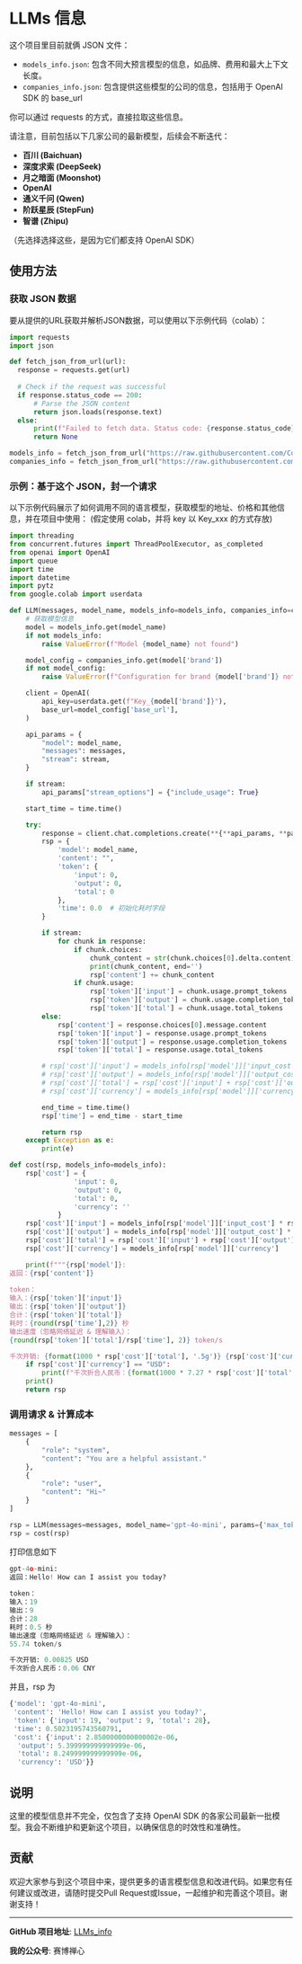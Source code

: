 # LLMs 信息

这个项目里目前就俩 JSON 文件：
- `models_info.json`: 包含不同大预言模型的信息，如品牌、费用和最大上下文长度。
- `companies_info.json`: 包含提供这些模型的公司的信息，包括用于 OpenAI SDK 的 base_url 

你可以通过 requests 的方式，直接拉取这些信息。

请注意，目前包括以下几家公司的最新模型，后续会不断迭代：

- **百川 (Baichuan)**
- **深度求索 (DeepSeek)**
- **月之暗面 (Moonshot)**
- **OpenAI**
- **通义千问 (Qwen)**
- **阶跃星辰 (StepFun)**
- **智谱 (Zhipu)**

（先选择选择这些，是因为它们都支持 OpenAI SDK）


## 使用方法

### 获取 JSON 数据

要从提供的URL获取并解析JSON数据，可以使用以下示例代码（colab）：

```python
import requests
import json

def fetch_json_from_url(url):
  response = requests.get(url)
  
  # Check if the request was successful
  if response.status_code == 200:
      # Parse the JSON content
      return json.loads(response.text)
  else:
      print(f"Failed to fetch data. Status code: {response.status_code}")
      return None

models_info = fetch_json_from_url("https://raw.githubusercontent.com/CocoSgt/LLMs_info/main/models_info.json")
companies_info = fetch_json_from_url("https://raw.githubusercontent.com/CocoSgt/LLMs_info/main/companies_info.json")
```

### 示例：基于这个 JSON，封一个请求

以下示例代码展示了如何调用不同的语言模型，获取模型的地址、价格和其他信息，并在项目中使用：
(假定使用 colab，并将 key 以 Key_xxx 的方式存放)
```python
import threading
from concurrent.futures import ThreadPoolExecutor, as_completed
from openai import OpenAI
import queue
import time
import datetime
import pytz
from google.colab import userdata

def LLM(messages, model_name, models_info=models_info, companies_info=companies_info, params={}, stream=False):
    # 获取模型信息
    model = models_info.get(model_name)
    if not models_info:
        raise ValueError(f"Model {model_name} not found")

    model_config = companies_info.get(model['brand'])
    if not model_config:
        raise ValueError(f"Configuration for brand {model['brand']} not found")

    client = OpenAI(
        api_key=userdata.get(f"Key_{model['brand']}"),
        base_url=model_config['base_url'],
    )

    api_params = {
        "model": model_name,
        "messages": messages,
        "stream": stream,
    }

    if stream:
        api_params["stream_options"] = {"include_usage": True}  

    start_time = time.time()

    try:
        response = client.chat.completions.create(**{**api_params, **params})
        rsp = {
            'model': model_name,
            'content': "",
            'token': {
                'input': 0,
                'output': 0,
                'total': 0
            },
            'time': 0.0  # 初始化耗时字段
        }

        if stream:
            for chunk in response:
                if chunk.choices:
                    chunk_content = str(chunk.choices[0].delta.content)
                    print(chunk_content, end='')
                    rsp['content'] += chunk_content
                if chunk.usage:
                    rsp['token']['input'] = chunk.usage.prompt_tokens
                    rsp['token']['output'] = chunk.usage.completion_tokens
                    rsp['token']['total'] = chunk.usage.total_tokens
        else:
            rsp['content'] = response.choices[0].message.content
            rsp['token']['input'] = response.usage.prompt_tokens
            rsp['token']['output'] = response.usage.completion_tokens
            rsp['token']['total'] = response.usage.total_tokens

        # rsp['cost']['input'] = models_info[rsp['model']]['input_cost'] * rsp['token']['input'] / 1_000_000
        # rsp['cost']['output'] = models_info[rsp['model']]['output_cost'] * rsp['token']['output'] / 1_000_000
        # rsp['cost']['total'] = rsp['cost']['input'] + rsp['cost']['output']
        # rsp['cost']['currency'] = models_info[rsp['model']]['currency']

        end_time = time.time()
        rsp['time'] = end_time - start_time

        return rsp
    except Exception as e:
        print(e)

def cost(rsp, models_info=models_info):
    rsp['cost'] = {
                'input': 0,
                'output': 0,
                'total': 0,
                'currency': ''
            }
    rsp['cost']['input'] = models_info[rsp['model']]['input_cost'] * rsp['token']['input'] / 1_000_000
    rsp['cost']['output'] = models_info[rsp['model']]['output_cost'] * rsp['token']['output'] / 1_000_000
    rsp['cost']['total'] = rsp['cost']['input'] + rsp['cost']['output']
    rsp['cost']['currency'] = models_info[rsp['model']]['currency']

    print(f"""{rsp['model']}:
返回：{rsp['content']}
          
token：
输入：{rsp['token']['input']}
输出：{rsp['token']['output']}
合计：{rsp['token']['total']}    
耗时：{round(rsp['time'],2)} 秒
输出速度（忽略网络延迟 & 理解输入）：
{round(rsp['token']['total']/rsp['time'], 2)} token/s

千次开销: {format(1000 * rsp['cost']['total'], '.5g')} {rsp['cost']['currency']}""")
    if rsp['cost']['currency'] == "USD":
        print(f"千次折合人民币：{format(1000 * 7.27 * rsp['cost']['total'], '.3g')} CNY")
    print()
    return rsp
```



### 调用请求 & 计算成本
```python
messages = [
    {
        "role": "system",
        "content": "You are a helpful assistant."
    },
    {
        "role": "user",
        "content": "Hi~"
    }
]

rsp = LLM(messages=messages, model_name='gpt-4o-mini', params={'max_tokens':4096})
rsp = cost(rsp)
```

打印信息如下
```python
gpt-4o-mini:
返回：Hello! How can I assist you today?
          
token：
输入：19
输出：9
合计：28    
耗时：0.5 秒
输出速度（忽略网络延迟 & 理解输入）：
55.74 token/s

千次开销: 0.00825 USD
千次折合人民币：0.06 CNY
```

并且，rsp 为
```python
{'model': 'gpt-4o-mini',
 'content': 'Hello! How can I assist you today?',
 'token': {'input': 19, 'output': 9, 'total': 28},
 'time': 0.5023195743560791,
 'cost': {'input': 2.8500000000000002e-06,
  'output': 5.399999999999999e-06,
  'total': 8.249999999999999e-06,
  'currency': 'USD'}}
```


## 说明

这里的模型信息并不完全，仅包含了支持 OpenAI SDK 的各家公司最新一批模型。我会不断维护和更新这个项目，以确保信息的时效性和准确性。


## 贡献

欢迎大家参与到这个项目中来，提供更多的语言模型信息和改进代码。如果您有任何建议或改进，请随时提交Pull Request或Issue，一起维护和完善这个项目。谢谢支持！


---

**GitHub 项目地址**: [LLMs_info](https://github.com/CocoSgt/LLMs_info)

**我的公众号**: 赛博禅心
